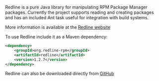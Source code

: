 Redline is a pure Java library for manipulating RPM Package Manager packages. Currently the project supports reading and creating packages and has an included Ant task useful for integration with build systems.

More information is available at the [Redline website](http://redline-rpm.org)

To use Redline include it as a Maven dependency:

```xml
<dependency>
	<groupId>org.redline-rpm</groupId>
	<artifactId>redline</artifactId>
	<version>1.2.7</version>
</dependency>
```

Redline can also be downloaded directly from [GitHub](https://github.com/craigwblake/redline/releases/download/redline-1.2.7/redline-1.2.7-jar-with-dependencies.jar)
